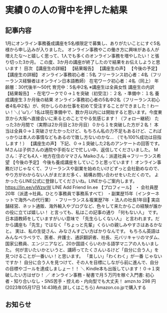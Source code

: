 # 実績０の人の背中を押した結果

## 記事内容
1月にオンライン事務養成講座を5名様限定で募集し、ありがたいことにすぐ5名様から申し込みが入りました。
オンライン事務やこの働き方に興味がある人が増えたな～と嬉しく思って、1人でも多くのオンライン事務を増やしたい！と張り切った3か月。
この度、3か月の講座が終了したので結果をお伝えしようと思います！
目次
【講座生の詳細】
【結果報告】
【講座生の声】
【今後の予定】
【講座生の詳細】
オンライン事務初心者：5名
フリーランス初心者：4名（フリーランス経験者はオンライン日本語教師）
在宅ワーク初心者：4名（同上）
年齢層：30代後半～50代
育児中：5名中2名
※講座生は全員女性
講座生の内訳
【結果報告】
・在宅ワークで０→１を突破（初受注）：２名
・準備中：１名
養成講座生３か月後の結果
オンライン事務初心者の5名中2名（フリーランス初心者4名中2名）が、何かしらのお仕事を初めて受注することができました！わーい！＼( 'ω')／
1名は現在準備中で、数か月以内には開始すると思います。今度東京から大阪へ直接会いに来るとのことでやる気感じます！（フォロー継続）
たった3か月間で（実際は2か月目と3か月目）０から１を突破した方が２名！
本当は全員０→１突破させたかったけど、もちろん私の力不足もあるけど、こればっかりは本人の事情などもあるので致し方ないのかな…
（でも100%成功は目指します！）
【講座生の声】
下記、０→１突破した2名のアンケートの回答です。
Mさんは子供さんの通院や手術などで忙しい中、返信してくださいました。
Mさん：子ども4人・地方在住のママさん
Maikoさん：派遣社員→フリーランス希望
【今後の予定】
今後も養成講座をしていこうと思っています！
オンライン事務だけじゃなくて、フリーランスや副業を始めたいけどずっと会社勤めなので、やり方がわからない人がまだまだ多く、結構お問い合わせをいただくので。
よかったらLINE公式に登録してくださいね。LINEからご案内します。
https://lin.ee/ylWzsrW
LINE Add Friend
lin.ee
【プロフィール】
・
会社員歴20年（派遣→社員。ひとり事務員で事務系すべて）
・副業歴15年（インターネットで海外への代行業）
・フリーランス＆複業歴7年
・法人の社長1年目🔰
実店舗経営、ネット通販、海外輸入やブログなど、色々して来たからこの経験が誰かの役に立てば嬉しい！
と言っても、私はこの記事の通り
「何もない人」
です。
日本語教師をしていますがいい意味で
「先生らしくない人」
と言われます。だから講座も「先生」ではなく「ちょっと先輩」くらいの親しみやすさはあるかなと。
実は、私の生徒さん、みなさんすごい方ばかりなんです。
もちろん英語はみんなペラペラで、医者、弁護士、通訳翻訳者、社長、元バリキャリのマダム、国家公務員、エンジニアなど。20か国語くらいわかる語学マニアの人もいました。
何が言いたいかというと、講師ってたくさんいるけど「自分に合う人」を見つけることが一番いい！と思います。
「楽しい」「わくわく」が一番
じゃないですか！
自分に合う人を見つけて、その人を目標にしながら前に進んで、自分の目標やゴールを達成しましょー！！
＼ Kindle本も出版しています！０→１突破したい方はぜひ！ ／
オンライン事務・秘書で月５万円を稼ぐ入門書: 初心者・知り合いなし・SNS苦手・控えめ・内向型でも大丈夫！
amzn.to
298
円
(2023年05月17日 14:43時点
詳しくはこちら)
Amazon.co.jpで購入する

## お知らせ
